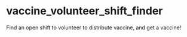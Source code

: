 # vaccine_volunteer_shift_finder
Find an open shift to volunteer to distribute vaccine, and get a vaccine!
